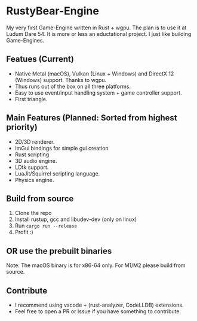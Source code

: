 # RustyBear-Engine
My very first Game-Engine written in Rust + wgpu. The plan is to use it at Ludum Dare 54.
It is more or less an eductational project. I just like building Game-Engines.

## Featues (Current)
- Native Metal (macOS), Vulkan (Linux + Windows) and DirectX 12 (Windows) support. Thanks to wgpu.
- Thus runs out of the box on all three platforms.
- Easy to use event/input handling system + game controller support.
- First triangle.

## Main Features (Planned: Sorted from highest priority)
- 2D/3D renderer.
- ImGui bindings for simple gui creation
- Rust scripting
- 3D audio engine.
- LDtk support. 
- LuaJit/Squirrel scripting language.
- Physics engine.

## Build from source

1. Clone the repo 
2. Install rustup, gcc and libudev-dev (only on linux) 
3. Run ```cargo run --release```
4. Profit :)

## OR use the prebuilt binaries
Note: The macOS binary is for x86-64 only. For M1/M2 please build from source.

## Contribute
- I recommend using vscode + (rust-analyzer, CodeLLDB) extensions.
- Feel free to open a PR or Issue if you have something to contribute.


